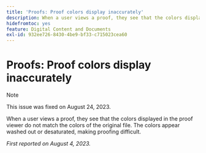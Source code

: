 ```yaml
---
title: 'Proofs: Proof colors display inaccurately'
description: When a user views a proof, they see that the colors displayed in the proof viewer do not match the colors of the original file. The colors appear washed out or desaturated, making proofing difficult.
hidefromtoc: yes
feature: Digital Content and Documents
exl-id: 932ee726-8430-4be9-bf33-c715023cea60
---
```

# Proofs: Proof colors display inaccurately

<!--WF and WFP TOCs-->

>[!NOTE]
>
>This issue was fixed on August 24, 2023.

When a user views a proof, they see that the colors displayed in the proof viewer do not match the colors of the original file. The colors appear washed out or desaturated, making proofing difficult.

_First reported on August 4, 2023._
